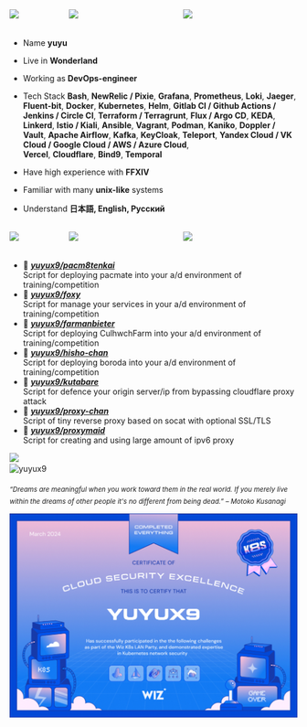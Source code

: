 <div>
<img src="./bg.png" width="500" />
<img src="./idk.png" width="200" align="right" />
<img src="./idk2.png" width="200" align="right" />
<br/>
<br/>
  
- Name **yuyu**

- Live in **Wonderland**

- Working as **DevOps-engineer**

- Tech Stack **Bash**, **NewRelic / Pixie**, **Grafana**, **Prometheus**, **Loki**, **Jaeger**, **Fluent-bit**, **Docker**, **Kubernetes**, **Helm**, **Gitlab CI / Github Actions / Jenkins / Circle CI**, **Terraform / Terragrunt**, **Flux / Argo CD**, **KEDA**, **Linkerd**, **Istio / Kiali**, **Ansible**, **Vagrant**, **Podman**, **Kaniko**, **Doppler / Vault**, **Apache Airflow**, **Kafka**, **KeyCloak**, **Teleport**, **Yandex Cloud / VK Cloud / Google Cloud / AWS / Azure Cloud**, <br />**Vercel**, **Cloudflare**, **Bind9**, **Temporal**

- Have high experience with **FFXIV**
  
- Familiar with many **unix-like** systems

- Understand **日本語, English, Русский**
<br/>
<img src="./somesomesome.png" width="500" />
<img src="./tg.png" width="200" align="right" />
<img src="./ayo.png" width="200" align="right" />
<br/>
<br/>
  
- 📌 [***yuyux9/pacm8tenkai***](https://github.com/yuyux9/pacm8tenkai) <br/>
  Script for deploying pacmate into your a/d environment of training/competition
- 📌 [***yuyux9/foxy***](https://github.com/yuyux9/foxy) <br/>
  Script for manage your services in your a/d environment of training/competition
- 📌 [***yuyux9/farmanbieter***](https://github.com/yuyux9/farmanbieter) <br/>
  Script for deploying CulhwchFarm into your a/d environment of training/competition
- 📌 [***yuyux9/hisho-chan***](https://github.com/yuyux9/hisho-chan) <br/>
  Script for deploying boroda into your a/d environment of training/competition
- 📌 [***yuyux9/kutabare***](https://github.com/yuyux9/kutabare) <br/>
  Script for defence your origin server/ip from bypassing cloudflare proxy attack
- 📌 [***yuyux9/proxy-chan***](https://github.com/yuyux9/proxy-chan) <br/>
  Script of tiny reverse proxy based on socat with optional SSL/TLS
- 📌 [***yuyux9/proxymaid***](https://github.com/yuyux9/proxymaid) <br/>
  Script for creating and using large amount of ipv6 proxy

<img src="./final.png" width="500" /><br/>
<img src="https://mayu.due.moe/get/@yuyux9?theme=rule34&padding=6" width="500" alt="yuyux9" />
  
<sub> *“Dreams are meaningful when you work toward them in the real world. If you merely live within the dreams of other people it's no different from being dead.” – Motoko Kusanagi* </sub>
</div>

<img src="u13Qa95F.png" /><br/>
